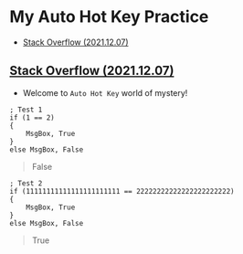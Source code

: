 # My Auto Hot Key Practice

- [Stack Overflow (2021.12.07)](/AutoHotKey#stack-overflow-20211207)


## [Stack Overflow (2021.12.07)](#my-auto-hot-key-practice)

- Welcome to `Auto Hot Key` world of mystery!

```ahk
; Test 1
if (1 == 2)
{
	MsgBox, True
}
else MsgBox, False
```
> False

```ahk
; Test 2
if (11111111111111111111111 == 22222222222222222222222)
{
	MsgBox, True
}
else MsgBox, False
```
> True